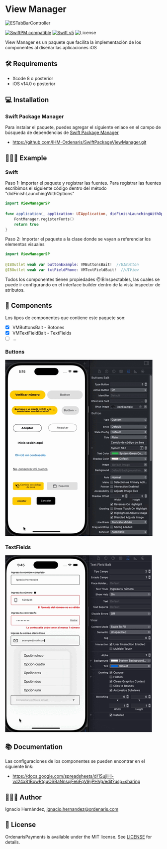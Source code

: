 # View Manager

![ESTabBarController](https://ordenaris.com/img/logo.png)

[![SwiftPM compatible](https://img.shields.io/badge/SwiftPM-compatible-orange.svg)](#swift-package-manager)
[![Swift v5](https://img.shields.io/badge/Swift-5-orange.svg?style=flat)](https://developer.apple.com/swift/)
![License](http://img.shields.io/badge/License-MIT-green.svg?style=flat)

View Manager es un paquete que facilita la implementación de los componentes al diseñar las aplicaciones iOS

## 🛠️ Requirements
* Xcode 8 o posterior
* iOS v14.0 o posterior

## 💻 Installation
### Swift Package Manager

Para instalar el paquete, puedes agregar el siguiente enlace en el campo de búsqueda de dependencias de [Swift Package Manager](https://swift.org/package-manager/)

* <https://github.com/IHM-Ordenaris/SwiftPackageViewManager.git>

## 👨🏻‍🏫 Example

### Swift

Paso 1:
Importar el paquete y registrar las fuentes.
Para registrar las fuentes escribimos el siguiente código dentro del método "didFinishLaunchingWithOptions"

``` swift
import ViewManagerSP

func application(_ application: UIApplication, didFinishLaunchingWithOptions launchOptions: [UIApplication.LaunchOptionsKey: Any]?) -> Bool {
    FontManager.registerFonts()
    return true
}
```

Paso 2:
Importar el paquete a la clase donde se vayan a referenciar los elementos visuales

``` swift
import ViewManagerSP
    
@IBOutlet weak var buttonExample: VMButtonsBait!  //UIButton
@IBOutlet weak var txtFieldPhone: VMTextFieldBait!  //UIView
``` 
    
Todos los componentes tienen propiedades @IBInspectables, las cuales se puede ir configurando en el interface builder dentro de la vista inspector de atributos.

## 🧩 Components
Los tipos de componentes que contiene este paquete son:

- [x] VMButtonsBait - Botones
- [x] VMTextFieldBait - TextFields
- [ ] ...
    
### Buttons
![](ButtosSP.gif)

### TextFields
![](TextFields01SP.gif)

## 📚 Documentation
Las configuraciones de los componentes se pueden encontrar en el siguiente link:

* <https://docs.google.com/spreadsheets/d/1SujiHi-vd24x81BowRtquOSBaNnsxjFe6FqV9jjPHVg/edit?usp=sharing>
    
## 👨🏻‍💻 Author
Ignacio Hernández, ignacio.hernandez@ordenaris.com

## 📄 License
OrdenarisPayments is available under the MIT license.
See [LICENSE](./LICENSE) for details.
